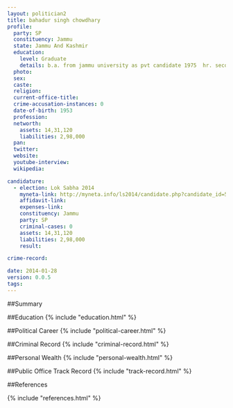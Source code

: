```yaml
---
layout: politician2
title: bahadur singh chowdhary
profile: 
  party: SP
  constituency: Jammu
  state: Jammu And Kashmir
  education: 
    level: Graduate
    details: b.a. from jammu university as pvt candidate 1975  hr. secondary from  srml hr sec school 1969 (jammu)
  photo: 
  sex: 
  caste: 
  religion: 
  current-office-title: 
  crime-accusation-instances: 0
  date-of-birth: 1953
  profession: 
  networth: 
    assets: 14,31,120
    liabilities: 2,98,000
  pan: 
  twitter: 
  website: 
  youtube-interview: 
  wikipedia: 

candidature: 
  - election: Lok Sabha 2014
    myneta-link: http://myneta.info/ls2014/candidate.php?candidate_id=577
    affidavit-link: 
    expenses-link: 
    constituency: Jammu 
    party: SP
    criminal-cases: 0
    assets: 14,31,120
    liabilities: 2,98,000
    result:  

crime-record: 

date: 2014-01-28
version: 0.0.5
tags: 
---
```

##Summary


##Education
{% include "education.html" %}


##Political Career
{% include "political-career.html" %}


##Criminal Record
{% include "criminal-record.html" %}


##Personal Wealth
{% include "personal-wealth.html" %}


##Public Office Track Record
{% include "track-record.html" %}


##References


{% include "references.html" %}